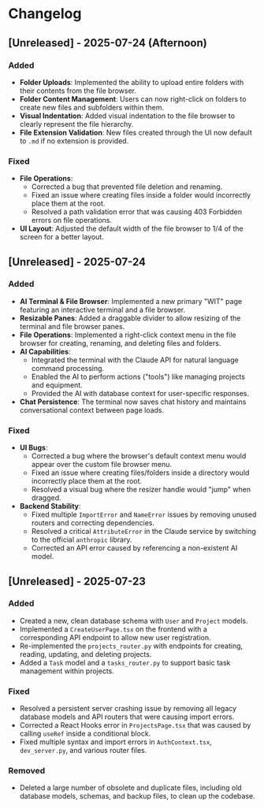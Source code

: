 # Changelog

## [Unreleased] - 2025-07-24 (Afternoon)

### Added
- **Folder Uploads**: Implemented the ability to upload entire folders with their contents from the file browser.
- **Folder Content Management**: Users can now right-click on folders to create new files and subfolders within them.
- **Visual Indentation**: Added visual indentation to the file browser to clearly represent the file hierarchy.
- **File Extension Validation**: New files created through the UI now default to `.md` if no extension is provided.

### Fixed
- **File Operations**:
    - Corrected a bug that prevented file deletion and renaming.
    - Fixed an issue where creating files inside a folder would incorrectly place them at the root.
    - Resolved a path validation error that was causing 403 Forbidden errors on file operations.
- **UI Layout**: Adjusted the default width of the file browser to 1/4 of the screen for a better layout.

## [Unreleased] - 2025-07-24

### Added
- **AI Terminal & File Browser**: Implemented a new primary "WIT" page featuring an interactive terminal and a file browser.
- **Resizable Panes**: Added a draggable divider to allow resizing of the terminal and file browser panes.
- **File Operations**: Implemented a right-click context menu in the file browser for creating, renaming, and deleting files and folders.
- **AI Capabilities**:
    - Integrated the terminal with the Claude API for natural language command processing.
    - Enabled the AI to perform actions ("tools") like managing projects and equipment.
    - Provided the AI with database context for user-specific responses.
- **Chat Persistence**: The terminal now saves chat history and maintains conversational context between page loads.

### Fixed
- **UI Bugs**:
    - Corrected a bug where the browser's default context menu would appear over the custom file browser menu.
    - Fixed an issue where creating files/folders inside a directory would incorrectly place them at the root.
    - Resolved a visual bug where the resizer handle would "jump" when dragged.
- **Backend Stability**:
    - Fixed multiple `ImportError` and `NameError` issues by removing unused routers and correcting dependencies.
    - Resolved a critical `AttributeError` in the Claude service by switching to the official `anthropic` library.
    - Corrected an API error caused by referencing a non-existent AI model.

## [Unreleased] - 2025-07-23

### Added
- Created a new, clean database schema with `User` and `Project` models.
- Implemented a `CreateUserPage.tsx` on the frontend with a corresponding API endpoint to allow new user registration.
- Re-implemented the `projects_router.py` with endpoints for creating, reading, updating, and deleting projects.
- Added a `Task` model and a `tasks_router.py` to support basic task management within projects.

### Fixed
- Resolved a persistent server crashing issue by removing all legacy database models and API routers that were causing import errors.
- Corrected a React Hooks error in `ProjectsPage.tsx` that was caused by calling `useRef` inside a conditional block.
- Fixed multiple syntax and import errors in `AuthContext.tsx`, `dev_server.py`, and various router files.

### Removed
- Deleted a large number of obsolete and duplicate files, including old database models, schemas, and backup files, to clean up the codebase.
